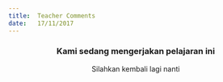 ```yaml
---
title:  Teacher Comments
date:   17/11/2017
---
```


### <center>Kami sedang mengerjakan pelajaran ini</center>
<center>Silahkan kembali lagi nanti</center>
